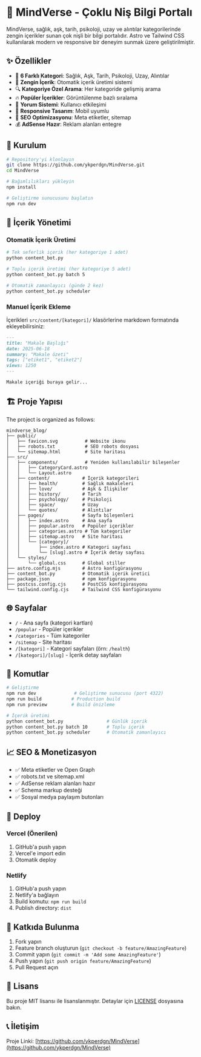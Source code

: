 # 🌌 MindVerse - Çoklu Niş Bilgi Portalı

MindVerse, sağlık, aşk, tarih, psikoloji, uzay ve alıntılar kategorilerinde zengin içerikler sunan çok nişli bir bilgi portalıdır. Astro ve Tailwind CSS kullanılarak modern ve responsive bir deneyim sunmak üzere geliştirilmiştir.

## ✨ Özellikler

- 🏥 **6 Farklı Kategori**: Sağlık, Aşk, Tarih, Psikoloji, Uzay, Alıntılar
- 📝 **Zengin İçerik**: Otomatik içerik üretimi sistemi
- 🔍 **Kategoriye Özel Arama**: Her kategoride gelişmiş arama
- 🔥 **Popüler İçerikler**: Görüntülenme bazlı sıralama
- 💬 **Yorum Sistemi**: Kullanıcı etkileşimi
- 📱 **Responsive Tasarım**: Mobil uyumlu
- 🎯 **SEO Optimizasyonu**: Meta etiketler, sitemap
- 💰 **AdSense Hazır**: Reklam alanları entegre

## 🚀 Kurulum

```bash
# Repository'yi klonlayın
git clone https://github.com/ykperdgn/MindVerse.git
cd MindVerse

# Bağımlılıkları yükleyin
npm install

# Geliştirme sunucusunu başlatın
npm run dev
```

## 📝 İçerik Yönetimi

### Otomatik İçerik Üretimi

```bash
# Tek seferlik içerik (her kategoriye 1 adet)
python content_bot.py

# Toplu içerik üretimi (her kategoriye 5 adet)
python content_bot.py batch 5

# Otomatik zamanlayıcı (günde 2 kez)
python content_bot.py scheduler
```

### Manuel İçerik Ekleme

İçerikleri `src/content/[kategori]/` klasörlerine markdown formatında ekleyebilirsiniz:

```markdown
---
title: "Makale Başlığı"
date: 2025-06-18
summary: "Makale özeti"
tags: ["etiket1", "etiket2"]
views: 1250
---

Makale içeriği buraya gelir...
```

## 🏗️ Proje Yapısı

The project is organized as follows:

```
mindverse_blog/
├── public/
│   ├── favicon.svg          # Website ikonu
│   ├── robots.txt           # SEO robots dosyası
│   └── sitemap.html         # Site haritası
├── src/
│   ├── components/          # Yeniden kullanılabilir bileşenler
│   │   ├── CategoryCard.astro
│   │   └── Layout.astro
│   ├── content/            # İçerik kategorileri
│   │   ├── health/         # Sağlık makaleleri
│   │   ├── love/           # Aşk & İlişkiler
│   │   ├── history/        # Tarih
│   │   ├── psychology/     # Psikoloji
│   │   ├── space/          # Uzay
│   │   └── quotes/         # Alıntılar
│   ├── pages/              # Sayfa bileşenleri
│   │   ├── index.astro     # Ana sayfa
│   │   ├── popular.astro   # Popüler içerikler
│   │   ├── categories.astro # Tüm kategoriler
│   │   ├── sitemap.astro   # Site haritası
│   │   └── [category]/
│   │       ├── index.astro # Kategori sayfası
│   │       └── [slug].astro # İçerik detay sayfası
│   └── styles/
│       └── global.css      # Global stiller
├── astro.config.mjs        # Astro konfigürasyonu
├── content_bot.py          # Otomatik içerik üretici
├── package.json            # npm konfigürasyonu
├── postcss.config.cjs      # PostCSS konfigürasyonu
└── tailwind.config.cjs     # Tailwind CSS konfigürasyonu
```

## 🌐 Sayfalar

- `/` - Ana sayfa (kategori kartları)
- `/popular` - Popüler içerikler
- `/categories` - Tüm kategoriler
- `/sitemap` - Site haritası
- `/[kategori]` - Kategori sayfaları (örn: `/health`)
- `/[kategori]/[slug]` - İçerik detay sayfaları

## 🔧 Komutlar

```bash
# Geliştirme
npm run dev              # Geliştirme sunucusu (port 4322)
npm run build           # Production build
npm run preview         # Build önizleme

# İçerik üretimi
python content_bot.py                # Günlük içerik
python content_bot.py batch 10       # Toplu içerik
python content_bot.py scheduler      # Otomatik zamanlayıcı
```

## 📈 SEO & Monetizasyon

- ✅ Meta etiketler ve Open Graph
- ✅ robots.txt ve sitemap.xml
- ✅ AdSense reklam alanları hazır
- ✅ Schema markup desteği
- ✅ Sosyal medya paylaşım butonları

## 🚀 Deploy

### Vercel (Önerilen)
1. GitHub'a push yapın
2. Vercel'e import edin
3. Otomatik deploy

### Netlify
1. GitHub'a push yapın
2. Netlify'a bağlayın
3. Build komutu: `npm run build`
4. Publish directory: `dist`

## 🤝 Katkıda Bulunma

1. Fork yapın
2. Feature branch oluşturun (`git checkout -b feature/AmazingFeature`)
3. Commit yapın (`git commit -m 'Add some AmazingFeature'`)
4. Push yapın (`git push origin feature/AmazingFeature`)
5. Pull Request açın

## 📄 Lisans

Bu proje MIT lisansı ile lisanslanmıştır. Detaylar için [LICENSE](LICENSE) dosyasına bakın.

## 📞 İletişim

Proje Linki: [https://github.com/ykperdgn/MindVerse](https://github.com/ykperdgn/MindVerse)